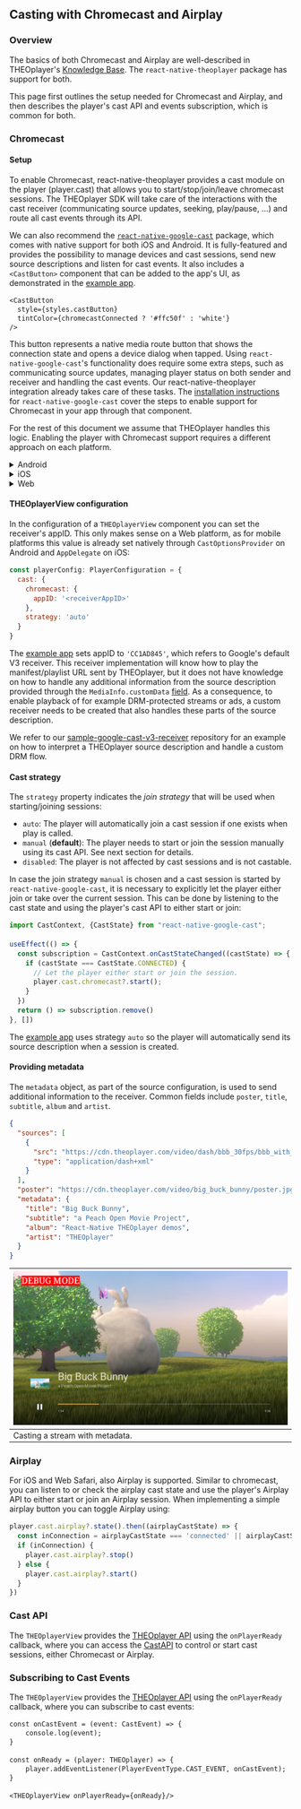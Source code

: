## Casting with Chromecast and Airplay

### Overview

The basics of both Chromecast and Airplay are well-described in
THEOplayer's [Knowledge Base](https://docs.theoplayer.com/how-to-guides/03-cast/01-chromecast/00-introduction.md).
The `react-native-theoplayer` package has support for both.

This page first outlines the setup
needed for Chromecast and Airplay, and then describes the player's cast API and events subscription, which is common for both.

### Chromecast

#### Setup

To enable Chromecast, react-native-theoplayer provides a cast module on the player (player.cast) that allows you to start/stop/join/leave chromecast sessions. The THEOplayer SDK will take care of the interactions with the cast receiver (communicating source updates, seeking, play/pause, ...) and route all cast events through its API.

We can also recommend the [`react-native-google-cast`](https://github.com/react-native-google-cast/react-native-google-cast)
package, which comes with native support for both iOS and Android. It is fully-featured and provides the possibility to
manage devices and cast sessions, send new source descriptions and listen for cast events. It also includes a `<CastButton>` component that can be added to the app's UI, as demonstrated in
the [example app](example-app.md). 

```tsx
<CastButton
  style={styles.castButton}
  tintColor={chromecastConnected ? '#ffc50f' : 'white'}
/>
```

This button represents a native media route button that shows the connection state and opens a device dialog when tapped. Using `react-native-google-cast`'s functionality does require some extra steps, such as communicating source updates, managing player status on both sender and receiver and handling the cast events. Our react-native-theoplayer integration already takes care of these tasks. The [installation instructions](https://react-native-google-cast.github.io/docs/getting-started/installation)
for `react-native-google-cast` cover the steps to enable support for Chromecast in your app through that component.

For the rest of this document we assume that THEOplayer handles this logic. Enabling the player with Chromecast support requires a different approach on each platform.

<details>
<summary>Android</summary>

The Android SDK is modular-based, so enabling Chromecast is limited to including
the cast extension in gradle by setting this flag in your `gradle.properties`:

```
# Enable THEOplayer Extensions (default: disabled)
THEOplayer_extensionCast = true
```

</details>

<details>
<summary>iOS</summary>

##### 1.x versions: Custom THEOplayer build

To enable Chromecast on react-native-theoplayer 1.x versions, a dependency to the THEOplayer SDK
that includes the Google Cast library needs to be added. See [Custom iOS framework](./custom-ios-framework.md) for more
details.

##### 2.x versions: Add feature flag to config

To enable Chromecast on react-native-theoplayer 2.x versions, you can add the "CHROMECAST" [feature flag](./creating-minimal-app.md#getting-started-on-ios-and-tvos) to react-native-theoplayer.json

##### iOS Configuration

Specify NSBonjourServices in your Info.plist to allow local network discovery to succeed on iOS 14. You will need to add
both _googlecast._tcp and _[your-app-id]._googlecast._tcp as services for device discovery to work properly.

Update your applications info.plist with the following example NSBonjourServices definition, replacing "ABCD1234" with
your appID.

```xml

<key>NSBonjourServices</key>
<array>
<string>_googlecast._tcp</string>
<string>_ABCD1234._googlecast._tcp</string>
</array>
```

We also recommend that you customize the message shown in the Local Network prompt by adding an app-specific permission
string in your app's Info.plist file for the NSLocalNetworkUsageDescription such as to describe Cast discovery and other
discovery services.

```xml

<key>NSLocalNetworkUsageDescription</key>
<string>${PRODUCT_NAME} uses the local network to discover Cast-enabled devices on your WiFi
network.
</string>
```

##### Combining with react-native-google-cast

When using react-native-google-cast to render the CastButton, their documentation suggest to setup the CastContext as
soon as possible. We noticed that waiting to prepare this context to a later point in time (i.e. till the AppId is
bridged from RN) fails to display that CastButton. To prevent this follow
the [instructions](https://react-native-google-cast.github.io/docs/getting-started/setup#ios) (or check our example
application) to setup the GCKCastContext in the AppDelegate.

In addition, react-native-google-cast currently does not include a full featured (guest mode combined with Apple M1 support) setup of the Google Cast SDK. Our THEOplayerCastIntegration however does, but conbining both results in a clash of dependencies (both delivering a GoogleCast.xcframework). To overcome this double dependency we suggest to use a [fork of react-native-google-cast](https://github.com/Danesz/react-native-google-cast/tree/feature/guestmode_apple_silicon) that depends on the same GoogleCast.xcframework. To achieve this:
1. Add the following to your applications podFile:
```ruby
pod 'react-native-google-cast', :git => 'https://github.com/Danesz/react-native-google-cast.git', branch: 'feature/guestmode_apple_silicon'
```
2. Prevent the autolinking of the original by updating your react-native.config.js with:
```json
'react-native-google-cast': {
	platforms: {
		ios: null,
	},
},
```
</details>

<details>
<summary>Web</summary>

The `react-native-google-cast` package has no support for Web yet. If the THEOplayer Web SDK's default UI is used
however, the cast button will be included here and there is no need to install `react-native-google-cast`.

The web page hosting the player just needs to load the Google cast sender module:

```html

<script src="https://www.gstatic.com/cv/js/sender/v1/cast_sender.js?loadCastFramework=1"></script>
```

</details>

#### THEOplayerView configuration

In the configuration of a `THEOplayerView` component you can set the
receiver's appID. This only makes sense on a Web platform, as for mobile platforms this value
is already set natively through `CastOptionsProvider` on Android and `AppDelegate` on iOS:

```javascript
const playerConfig: PlayerConfiguration = {
  cast: {
    chromecast: {
      appID: '<receiverAppID>'
    },
    strategy: 'auto'
  }
}
```

The [example app](./example-app.md) sets appID to `'CC1AD845'`, which refers to Google's default V3 receiver.
This receiver implementation will know how to play the manifest/playlist URL sent by THEOplayer, but it does not
have knowledge on how to handle any additional information from the source description provided through the
`MediaInfo.customData` [field](https://developers.google.com/android/reference/com/google/android/gms/cast/MediaInfo.Builder#public-mediainfo.builder-setcustomdata-jsonobject-customdata).
As a consequence, to enable playback of for example DRM-protected streams or ads, a custom receiver needs to
be created that also handles these parts of the source description.

We refer to our [sample-google-cast-v3-receiver](https://github.com/THEOplayer/samples-google-cast-v3-receiver/)
repository for an example on how to interpret a THEOplayer source description and handle a custom DRM flow.

#### Cast strategy

The `strategy` property indicates the *join strategy* that will be used when starting/joining sessions:

- `auto`: The player will automatically join a cast session if one exists when play is called.
- `manual` (**default**): The player needs to start or join the session manually using its cast API. See next section
  for details.
- `disabled`: The player is not affected by cast sessions and is not castable.

In case the join strategy `manual` is chosen and a cast session is started by `react-native-google-cast`, it is
necessary
to explicitly let the player either join or take over the current session.
This can be done by listening to the cast state and using the player's cast API to either start or join:

```typescript
import CastContext, {CastState} from "react-native-google-cast";

useEffect(() => {
  const subscription = CastContext.onCastStateChanged((castState) => {
    if (castState === CastState.CONNECTED) {
      // Let the player either start or join the session.
      player.cast.chromecast?.start();
    }
  })
  return () => subscription.remove()
}, [])
```

The [example app](./example-app.md) uses strategy `auto` so the player will automatically
send its source description when a session is created.

#### Providing metadata

The `metadata` object, as part of the source configuration, is used to send additional information
to the receiver. Common fields include `poster`, `title`, `subtitle`, `album` and `artist`.

```json
{
  "sources": [
    {
      "src": "https://cdn.theoplayer.com/video/dash/bbb_30fps/bbb_with_multiple_tiled_thumbnails.mpd",
      "type": "application/dash+xml"
    }
  ],
  "poster": "https://cdn.theoplayer.com/video/big_buck_bunny/poster.jpg",
  "metadata": {
    "title": "Big Buck Bunny",
    "subtitle": "a Peach Open Movie Project",
    "album": "React-Native THEOplayer demos",
    "artist": "THEOplayer"
  }
}
```

| ![Chromecast](./chromecast.png) |
|---------------------------------|
| Casting a stream with metadata. |

### Airplay

For iOS and Web Safari, also Airplay is supported. Similar to chromecast, you can listen to or check the airplay cast
state and use the player's Airplay API to either start or join an Airplay session. When implementing a simple airplay
button you can toggle Airplay using:

```typescript
player.cast.airplay?.state().then((airplayCastState) => {
  const inConnection = airplayCastState === 'connected' || airplayCastState === 'connecting'
  if (inConnection) {
    player.cast.airplay?.stop()
  } else {
    player.cast.airplay?.start()
  }
})
```

### Cast API

The `THEOplayerView` provides the [THEOplayer API](../src/api/player/THEOplayer.ts) using the `onPlayerReady` callback,
where you can access the [CastAPI](../src/api/event/CastEvent.ts) to control or start cast sessions, either Chromecast or Airplay.
### Subscribing to Cast Events

The `THEOplayerView` provides the [THEOplayer API](../src/api/player/THEOplayer.ts) using the `onPlayerReady` callback,
where you can subscribe to cast events:

```tsx
const onCastEvent = (event: CastEvent) => {
    console.log(event);
}

const onReady = (player: THEOplayer) => {
    player.addEventListener(PlayerEventType.CAST_EVENT, onCastEvent);
}

<THEOplayerView onPlayerReady={onReady}/>
```
